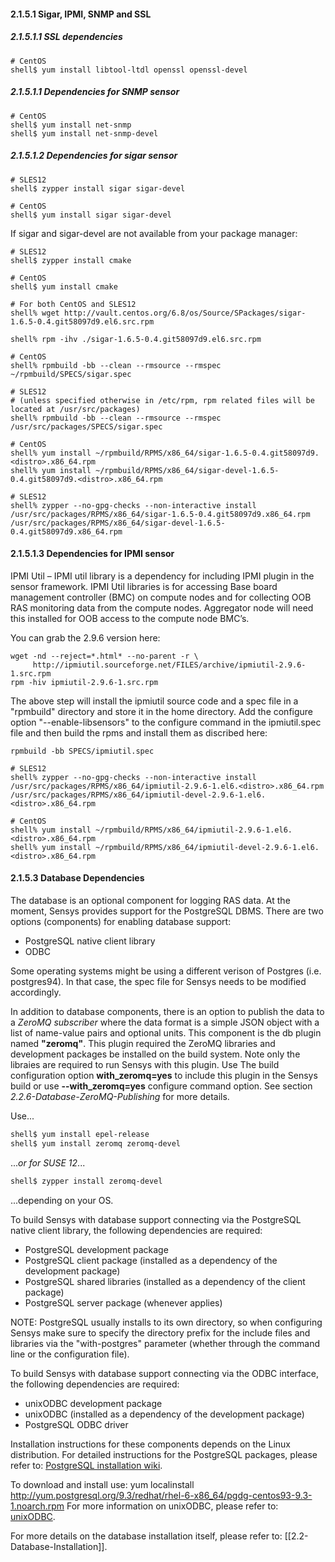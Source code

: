 #### 2.1.5.1 Sigar, IPMI, SNMP and SSL

##### 2.1.5.1.1 SSL dependencies
```
# CentOS
shell$ yum install libtool-ltdl openssl openssl-devel
```
##### 2.1.5.1.1 Dependencies for SNMP sensor
```
# CentOS
shell$ yum install net-snmp
shell$ yum install net-snmp-devel
```
##### 2.1.5.1.2 Dependencies for sigar sensor
```
# SLES12
shell$ zypper install sigar sigar-devel

# CentOS
shell$ yum install sigar sigar-devel
```
If sigar and sigar-devel are not available from your package manager:
```
# SLES12
shell$ zypper install cmake

# CentOS
shell$ yum install cmake

# For both CentOS and SLES12
shell% wget http://vault.centos.org/6.8/os/Source/SPackages/sigar-1.6.5-0.4.git58097d9.el6.src.rpm

shell% rpm -ihv ./sigar-1.6.5-0.4.git58097d9.el6.src.rpm

# CentOS
shell% rpmbuild -bb --clean --rmsource --rmspec ~/rpmbuild/SPECS/sigar.spec

# SLES12
# (unless specified otherwise in /etc/rpm, rpm related files will be located at /usr/src/packages)
shell% rpmbuild -bb --clean --rmsource --rmspec /usr/src/packages/SPECS/sigar.spec

# CentOS
shell% yum install ~/rpmbuild/RPMS/x86_64/sigar-1.6.5-0.4.git58097d9.<distro>.x86_64.rpm
shell% yum install ~/rpmbuild/RPMS/x86_64/sigar-devel-1.6.5-0.4.git58097d9.<distro>.x86_64.rpm

# SLES12
shell% zypper --no-gpg-checks --non-interactive install /usr/src/packages/RPMS/x86_64/sigar-1.6.5-0.4.git58097d9.x86_64.rpm /usr/src/packages/RPMS/x86_64/sigar-devel-1.6.5-0.4.git58097d9.x86_64.rpm
```
#### 2.1.5.1.3 Dependencies for IPMI sensor

IPMI Util – IPMI util library is a dependency for including IPMI plugin in the sensor framework.  IPMI Util libraries is for accessing Base board management controller (BMC) on compute nodes and for collecting OOB RAS monitoring data from the compute nodes. Aggregator node will need this installed for OOB access to the compute node BMC’s.

You can grab the 2.9.6 version here:
```
wget -nd --reject=*.html* --no-parent -r \
     http://ipmiutil.sourceforge.net/FILES/archive/ipmiutil-2.9.6-1.src.rpm
rpm -hiv ipmiutil-2.9.6-1.src.rpm
```
The above step will install the ipmiutil source code and a spec file in a "rpmbuild" directory and store it in the home directory.
Add the configure option "--enable-libsensors" to the configure command in the ipmiutil.spec file and then build the rpms and install them as discribed here:
```
rpmbuild -bb SPECS/ipmiutil.spec

# SLES12
shell% zypper --no-gpg-checks --non-interactive install /usr/src/packages/RPMS/x86_64/ipmiutil-2.9.6-1.el6.<distro>.x86_64.rpm /usr/src/packages/RPMS/x86_64/ipmiutil-devel-2.9.6-1.el6.<distro>.x86_64.rpm

# CentOS
shell% yum install ~/rpmbuild/RPMS/x86_64/ipmiutil-2.9.6-1.el6.<distro>.x86_64.rpm
shell% yum install ~/rpmbuild/RPMS/x86_64/ipmiutil-devel-2.9.6-1.el6.<distro>.x86_64.rpm
```

#### 2.1.5.3 Database Dependencies

The database is an optional component for logging RAS data.  At the moment, Sensys provides support for the PostgreSQL DBMS.  There are two options (components) for enabling database support:

* PostgreSQL native client library
* ODBC

Some operating systems might be using a different verison of Postgres (i.e. postgres94). In that case, the spec file for Sensys needs to be modified accordingly.

In addition to database components, there is an option to publish the data to a *ZeroMQ subscriber* where the data format is a simple JSON object with a list of name-value pairs and optional units.  This component is the db plugin named **"zeromq"**.  This plugin required the ZeroMQ libraries and development packages be installed on the build system.  Note only the libraies are required to run Sensys with this plugin.  Use The build configuration option **with_zeromq=yes** to include this plugin in the Sensys build or use **--with_zeromq=yes** configure command option.  See section *2.2.6-Database-ZeroMQ-Publishing* for more details.

Use...
```bash
shell$ yum install epel-release
shell$ yum install zeromq zeromq-devel
```
...*or for SUSE 12*...
```bash
shell$ zypper install zeromq-devel
```
...depending on your OS. 

To build Sensys with database support connecting via the PostgreSQL native client library, the following dependencies are required:
* PostgreSQL development package
* PostgreSQL client package (installed as a dependency of the development package)
* PostgreSQL shared libraries (installed as a dependency of the client package)
* PostgreSQL server package (whenever applies)

NOTE: PostgreSQL usually installs to its own directory, so when configuring Sensys make sure to specify the directory prefix for the include files and libraries via the "with-postgres" parameter (whether through the command line or the configuration file).

To build Sensys with database support connecting via the ODBC interface, the following dependencies are required:

* unixODBC development package
* unixODBC (installed as a dependency of the development package)
* PostgreSQL ODBC driver

Installation instructions for these components depends on the Linux distribution.  For detailed instructions for the PostgreSQL packages, please refer to: [PostgreSQL installation wiki](https://wiki.postgresql.org/wiki/Detailed_installation_guides).

To download and install use:
yum localinstall http://yum.postgresql.org/9.3/redhat/rhel-6-x86_64/pgdg-centos93-9.3-1.noarch.rpm
For more information on unixODBC, please refer to: [unixODBC](http://www.unixodbc.org/).

For more details on the database installation itself, please refer to: [[2.2-Database-Installation]].
